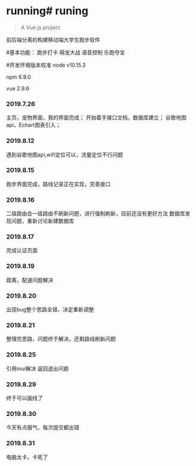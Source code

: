 # running# runing

> A Vue.js project

前后端分离的构建移动端大学生跑步软件

#基本功能：
    跑步打卡
    萌宠大战
    语音控制
    乐跑夺宝

#开发环境版本校准
node v10.15.3

npm 6.9.0

vue 2.9.6
### 2019.7.26
主页，宠物界面，我的界面完成；
开始着手接口文档，数据库建立；
谷歌地图api，Echart图表引入； 
### 2019.8.12
遇到谷歌地图api,wifi定位可以，流量定位不行问题
### 2019.8.15
跑步界面完成，路线记录正在实现，完善接口
### 2019.8.16
二级路由会一级路由不刷新问题，进行强制刷新，目前还没有更好方法
数据库发现问题，重新讨论新建数据库
### 2019.8.17
完成认证页面
### 2019.8.19
距离，配速问题解决
### 2019.8.20
出现bug整个思路全错，决定重新调整
### 2019.8.21
整理完思路，问题终于解决，还剩路线刷新问题
### 2019.8.25
引用mui解决 返回退出问题
### 2019.8.29
终于可以画线了
### 2019.8.30
今天有点服气，每次提交都出错
### 2019.8.31
电脑太卡，卡死了


